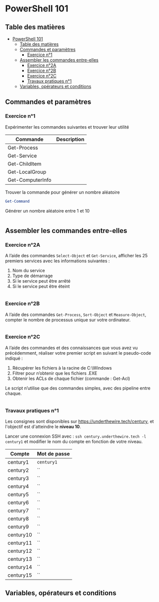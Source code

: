 # PowerShell 101

## Table des matières

- [PowerShell 101](#powershell-101)
  - [Table des matières](#table-des-matières)
  - [Commandes et paramètres](#commandes-et-paramètres)
    - [Exercice n°1](#exercice-n1)
  - [Assembler les commandes entre-elles](#assembler-les-commandes-entre-elles)
    - [Exercice n°2A](#exercice-n2a)
    - [Exercice n°2B](#exercice-n2b)
    - [Exercice n°2C](#exercice-n2c)
    - [Travaux pratiques n°1](#travaux-pratiques-n1)
  - [Variables, opérateurs et conditions](#variables-opérateurs-et-conditions)

## Commandes et paramètres

### Exercice n°1

Expérimenter les commandes suivantes et trouver leur utilité

Commande         | Description
---------------- | -----------
Get-Process      | 
Get-Service      | 
Get-ChildItem    | 
Get-LocalGroup   | 
Get-ComputerInfo | 

Trouver la commande pour générer un nombre aléatoire

```powershell
Get-Command
```

Générer un nombre aléatoire entre 1 et 10

```powershell

```

## Assembler les commandes entre-elles

### Exercice n°2A

A l’aide des commandes `Select-Object` et `Get-Service`, afficher les 25 premiers services avec les informations suivantes :

1. Nom du service
2. Type de démarrage
3. Si le service peut être arrêté
4. Si le service peut être éteint

```powershell

```

### Exercice n°2B

A l’aide des commandes `Get-Process`, `Sort-Object` et `Measure-Object`, compter le nombre de processus unique sur votre ordinateur.

```powershell

```

### Exercice n°2C

A l’aide des commandes et des connaissances que vous avez vu précédemment, réaliser votre premier script en suivant le pseudo-code indiqué :

1. Récupérer les fichiers à la racine de C:\Windows
2. Filtrer pour n’obtenir que les fichiers .EXE
3. Obtenir les ACLs de chaque fichier (commande : Get-Acl)

Le script n’utilise que des commandes simples, avec des pipeline entre chaque.

```powershell

```

### Travaux pratiques n°1

Les consignes sont disponibles sur <https://underthewire.tech/century>, et l'objectif est d'atteindre le **niveau 10**.

Lancer une connexion SSH avec : `ssh century.underthewire.tech -l century1` et modifier le nom du compte en fonction de votre niveau.

Compte    | Mot de passe
--------- | ------------
century1  | `century1`
century2  | ``
century3  | ``
century4  | ``
century5  | ``
century6  | ``
century7  | ``
century8  | ``
century9  | ``
century10 | ``
century11 | ``
century12 | ``
century13 | ``
century14 | ``
century15 | ``

## Variables, opérateurs et conditions
